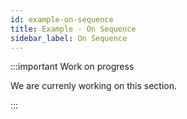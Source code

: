 ```yaml
---
id: example-on-sequence
title: Example - On Sequence
sidebar_label: On Sequence
---
```


:::important Work on progress

We are currenly working on this section.

:::
